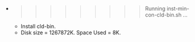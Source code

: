 * >>>>>>>>> Running inst-min-con-cld-bin.sh ...
  * Install cld-bin.
  * Disk size = 1267872K. Space Used = 8K.
